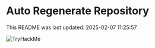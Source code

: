 # Auto Regenerate Repository

This README was last updated: 2025-02-07 11:25:57

 ![TryHackMe](https://tryhackme.com/badge/533634)